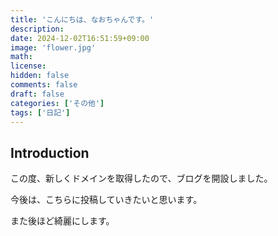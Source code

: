 ```yaml
---
title: 'こんにちは、なおちゃんです。'
description:
date: 2024-12-02T16:51:59+09:00
image: 'flower.jpg'
math:
license:
hidden: false
comments: false
draft: false
categories: ['その他']
tags: ['日記']
---
```


## Introduction

この度、新しくドメインを取得したので、ブログを開設しました。

今後は、こちらに投稿していきたいと思います。

また後ほど綺麗にします。
